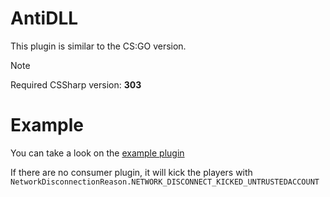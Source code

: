 # AntiDLL

This plugin is similar to the CS:GO version.

> [!NOTE]  
> Required CSSharp version: **303**

# Example

You can take a look on the [example plugin](https://github.com/KillStr3aK/CS2-AntiDLL/tree/master/src/AntiDLL.Example)

If there are no consumer plugin, it will kick the players with `NetworkDisconnectionReason.NETWORK_DISCONNECT_KICKED_UNTRUSTEDACCOUNT`

